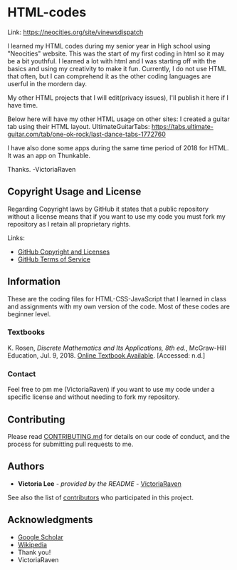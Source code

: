 # HTML-codes

Link: https://neocities.org/site/vinewsdispatch

I learned my HTML codes during my senior year in High school using "Neocities" website.
This was the start of my first coding in html so it may be a bit youthful.
I learned a lot with html and I was starting off with the basics and using my creativity to make it fun.
Currently, I do not use HTML that often, but I can comprehend it as the other coding languages are userful in the mordern day.

My other HTML projects that I will edit(privacy issues), I'll publish it here if I have time.

Below here will have my other HTML usage on other sites:
I created a guitar tab using their HTML layout.
UltimateGuitarTabs: https://tabs.ultimate-guitar.com/tab/one-ok-rock/last-dance-tabs-1772760

I have also done some apps during the same time period of 2018 for HTML. It was an app on Thunkable.

Thanks.
-VictoriaRaven

## Copyright Usage and License

Regarding Copyright laws by GitHub it states that a public repository without a license means that if you want to use my code you must fork my repository as I retain all proprietary rights.

Links:  
- [GitHub Copyright and Licenses](https://docs.github.com/en/repositories/managing-your-repositorys-settings-and-features/customizing-your-repository/licensing-a-repository)
- [GitHub Terms of Service](https://docs.github.com/en/site-policy/github-terms/github-terms-of-service)

## Information

These are the coding files for HTML-CSS-JavaScript that I learned in class and assignments with my own version of the code.
Most of these codes are beginner level.

### Textbooks
K. Rosen, *Discrete Mathematics and Its Applications, 8th ed.*, McGraw-Hill Education, Jul. 9, 2018. [Online Textbook Available](https://www.mheducation.com/highered/product/Discrete-Mathematics-and-Its-Applications-Rosen.html). [Accessed: n.d.]

### Contact

Feel free to pm me (VictoriaRaven) if you want to use my code under a specific license and without needing to fork my repository.

## Contributing

Please read [CONTRIBUTING.md](README.md) for details on our code
of conduct, and the process for submitting pull requests to me.

## Authors

  - **Victoria Lee** - *provided by the README* -
    [VictoriaRaven](https://github.com/VictoriaRaven)

See also the list of
[contributors](https://github.com/VictoriaRaven/Legal-Studies-IRAC-Python-Generator/main/README.md)
who participated in this project.

## Acknowledgments

- [Google Scholar](https://scholar.google.com/)
- [Wikipedia](https://www.wikipedia.org/)
 - Thank you!
 - VictoriaRaven


